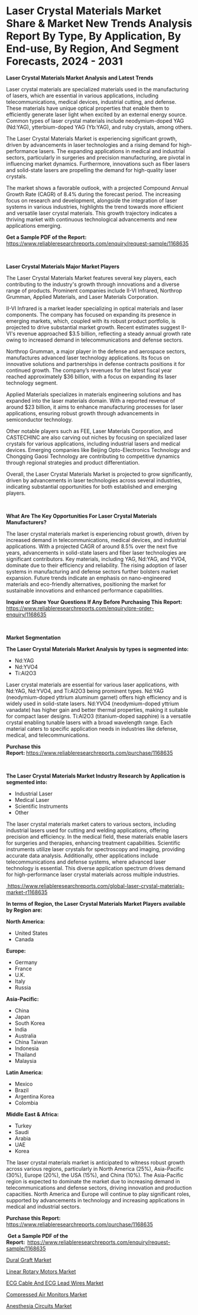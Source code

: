 <p><h1>Laser Crystal Materials Market Share & Market New Trends Analysis Report By Type, By Application, By End-use, By Region, And Segment Forecasts, 2024 - 2031</h1></p><p><strong>Laser Crystal Materials Market Analysis and Latest Trends</strong></p>
<p><p>Laser crystal materials are specialized materials used in the manufacturing of lasers, which are essential in various applications, including telecommunications, medical devices, industrial cutting, and defense. These materials have unique optical properties that enable them to efficiently generate laser light when excited by an external energy source. Common types of laser crystal materials include neodymium-doped YAG (Nd:YAG), ytterbium-doped YAG (Yb:YAG), and ruby crystals, among others.</p><p>The Laser Crystal Materials Market is experiencing significant growth, driven by advancements in laser technologies and a rising demand for high-performance lasers. The expanding applications in medical and industrial sectors, particularly in surgeries and precision manufacturing, are pivotal in influencing market dynamics. Furthermore, innovations such as fiber lasers and solid-state lasers are propelling the demand for high-quality laser crystals.</p><p>The market shows a favorable outlook, with a projected Compound Annual Growth Rate (CAGR) of 8.4% during the forecast period. The increasing focus on research and development, alongside the integration of laser systems in various industries, highlights the trend towards more efficient and versatile laser crystal materials. This growth trajectory indicates a thriving market with continuous technological advancements and new applications emerging.</p></p>
<p><strong>Get a Sample PDF of the Report:&nbsp;</strong> <a href="https://www.reliableresearchreports.com/enquiry/request-sample/1168635?utm_campaign=1781&utm_medium=2&utm_source=Github&utm_content=ia&utm_term=30102024&utm_id=laser-crystal-materials">https://www.reliableresearchreports.com/enquiry/request-sample/1168635</a></p>
<p>&nbsp;</p>
<p><strong>Laser Crystal Materials Major Market Players</strong></p>
<p><p>The Laser Crystal Materials Market features several key players, each contributing to the industry's growth through innovations and a diverse range of products. Prominent companies include II-VI Infrared, Northrop Grumman, Applied Materials, and Laser Materials Corporation.</p><p>II-VI Infrared is a market leader specializing in optical materials and laser components. The company has focused on expanding its presence in emerging markets, which, coupled with its robust product portfolio, is projected to drive substantial market growth. Recent estimates suggest II-VI's revenue approached $3.5 billion, reflecting a steady annual growth rate owing to increased demand in telecommunications and defense sectors.</p><p>Northrop Grumman, a major player in the defense and aerospace sectors, manufactures advanced laser technology applications. Its focus on innovative solutions and partnerships in defense contracts positions it for continued growth. The company’s revenues for the latest fiscal year reached approximately $36 billion, with a focus on expanding its laser technology segment.</p><p>Applied Materials specializes in materials engineering solutions and has expanded into the laser materials domain. With a reported revenue of around $23 billion, it aims to enhance manufacturing processes for laser applications, ensuring robust growth through advancements in semiconductor technology.</p><p>Other notable players such as FEE, Laser Materials Corporation, and CASTECHINC are also carving out niches by focusing on specialized laser crystals for various applications, including industrial lasers and medical devices. Emerging companies like Beijing Opto-Electronics Technology and Chongqing Gaosi Technology are contributing to competitive dynamics through regional strategies and product differentiation.</p><p>Overall, the Laser Crystal Materials Market is projected to grow significantly, driven by advancements in laser technologies across several industries, indicating substantial opportunities for both established and emerging players.</p></p>
<p>&nbsp;</p>
<p><strong>What Are The Key Opportunities For Laser Crystal Materials Manufacturers?</strong></p>
<p><p>The laser crystal materials market is experiencing robust growth, driven by increased demand in telecommunications, medical devices, and industrial applications. With a projected CAGR of around 8.5% over the next five years, advancements in solid-state lasers and fiber laser technologies are significant contributors. Key materials, including YAG, Nd:YAG, and YVO4, dominate due to their efficiency and reliability. The rising adoption of laser systems in manufacturing and defense sectors further bolsters market expansion. Future trends indicate an emphasis on nano-engineered materials and eco-friendly alternatives, positioning the market for sustainable innovations and enhanced performance capabilities.</p></p>
<p><strong>Inquire or Share Your Questions If Any Before Purchasing This Report:</strong> <a href="https://www.reliableresearchreports.com/enquiry/pre-order-enquiry/1168635?utm_campaign=1781&utm_medium=2&utm_source=Github&utm_content=ia&utm_term=30102024&utm_id=laser-crystal-materials">https://www.reliableresearchreports.com/enquiry/pre-order-enquiry/1168635</a></p>
<p>&nbsp;</p>
<p><strong>Market Segmentation</strong></p>
<p><strong>The Laser Crystal Materials Market Analysis by types is segmented into:</strong></p>
<p><ul><li>Nd:YAG</li><li>Nd:YVO4</li><li>Ti:Al2O3</li></ul></p>
<p><p>Laser crystal materials are essential for various laser applications, with Nd:YAG, Nd:YVO4, and Ti:Al2O3 being prominent types. Nd:YAG (neodymium-doped yttrium aluminum garnet) offers high efficiency and is widely used in solid-state lasers. Nd:YVO4 (neodymium-doped yttrium vanadate) has higher gain and better thermal properties, making it suitable for compact laser designs. Ti:Al2O3 (titanium-doped sapphire) is a versatile crystal enabling tunable lasers with a broad wavelength range. Each material caters to specific application needs in industries like defense, medical, and telecommunications.</p></p>
<p><strong>Purchase this Report:&nbsp;</strong><a href="https://www.reliableresearchreports.com/purchase/1168635?utm_campaign=1781&utm_medium=2&utm_source=Github&utm_content=ia&utm_term=30102024&utm_id=laser-crystal-materials">https://www.reliableresearchreports.com/purchase/1168635</a></p>
<p>&nbsp;</p>
<p><strong>The Laser Crystal Materials Market Industry Research by Application is segmented into:</strong></p>
<p><ul><li>Industrial Laser</li><li>Medical Laser</li><li>Scientific Instruments</li><li>Other</li></ul></p>
<p><p>The laser crystal materials market caters to various sectors, including industrial lasers used for cutting and welding applications, offering precision and efficiency. In the medical field, these materials enable lasers for surgeries and therapies, enhancing treatment capabilities. Scientific instruments utilize laser crystals for spectroscopy and imaging, providing accurate data analysis. Additionally, other applications include telecommunications and defense systems, where advanced laser technology is essential. This diverse application spectrum drives demand for high-performance laser crystal materials across multiple industries.</p></p>
<p><a href="https://www.reliableresearchreports.com/global-laser-crystal-materials-market-r1168635?utm_campaign=1781&utm_medium=2&utm_source=Github&utm_content=ia&utm_term=30102024&utm_id=laser-crystal-materials">&nbsp;https://www.reliableresearchreports.com/global-laser-crystal-materials-market-r1168635</a></p>
<p><strong>In terms of Region, the Laser Crystal Materials Market Players available by Region are:</strong></p>
<p>
    <p> <strong> North America: </strong>
        <ul>
            <li>United States</li>
            <li>Canada</li>
        </ul>
        </p> 
    <p> <strong> Europe: </strong>
        <ul>
            <li>Germany</li>
            <li>France</li>
            <li>U.K.</li>
            <li>Italy</li>
            <li>Russia</li>
        </ul>
        </p> 
    <p> <strong> Asia-Pacific: </strong>
        <ul>
            <li>China</li>
            <li>Japan</li>
            <li>South Korea</li>
            <li>India</li>
            <li>Australia</li>
            <li>China Taiwan</li>
            <li>Indonesia</li>
            <li>Thailand</li>
            <li>Malaysia</li>
        </ul>
        </p> 
    <p> <strong> Latin America: </strong>
        <ul>
            <li>Mexico</li>
            <li>Brazil</li>
            <li>Argentina Korea</li>
            <li>Colombia</li>
        </ul>
        </p> 
    <p> <strong> Middle East & Africa: </strong>
        <ul>
            <li>Turkey</li>
            <li>Saudi</li>
            <li>Arabia</li>
            <li>UAE</li>
            <li>Korea</li>
        </ul>
    </p>
    </p>
<p><p>The laser crystal materials market is anticipated to witness robust growth across various regions, particularly in North America (25%), Asia-Pacific (30%), Europe (20%), the USA (15%), and China (10%). The Asia-Pacific region is expected to dominate the market due to increasing demand in telecommunications and defense sectors, driving innovation and production capacities. North America and Europe will continue to play significant roles, supported by advancements in technology and increasing applications in medical and industrial sectors.</p></p>
<p><strong>Purchase this Report: </strong><a href="https://www.reliableresearchreports.com/purchase/1168635?utm_campaign=1781&utm_medium=2&utm_source=Github&utm_content=ia&utm_term=30102024&utm_id=laser-crystal-materials">https://www.reliableresearchreports.com/purchase/1168635</a></p>
<p>&nbsp;<strong>Get a Sample PDF of the Report:&nbsp;&nbsp;</strong><a href="https://www.reliableresearchreports.com/enquiry/request-sample/1168635?utm_campaign=1781&utm_medium=2&utm_source=Github&utm_content=ia&utm_term=30102024&utm_id=laser-crystal-materials">https://www.reliableresearchreports.com/enquiry/request-sample/1168635</a></p>
<p><strong></strong></p>
<p><p><a href="https://www.linkedin.com/pulse/dural-graft-mosaic-piecing-together-global-market-dynamics-84bff?utm_campaign=1781&utm_medium=2&utm_source=Github&utm_content=ia&utm_term=30102024&utm_id=laser-crystal-materials">Dural Graft Market</a></p><p><a href="https://www.linkedin.com/pulse/comprehensive-linear-rotary-motors-market-report-segmentation-cveoe?utm_campaign=1781&utm_medium=2&utm_source=Github&utm_content=ia&utm_term=30102024&utm_id=laser-crystal-materials">Linear Rotary Motors Market</a></p><p><a href="https://www.linkedin.com/pulse/strategic-roadmap-success-global-ecg-cable-lead-wires-b1j6f?utm_campaign=1781&utm_medium=2&utm_source=Github&utm_content=ia&utm_term=30102024&utm_id=laser-crystal-materials">ECG Cable And ECG Lead Wires Market</a></p><p><a href="https://www.linkedin.com/pulse/opportunities-challenges-compressed-air-monitors-market-strategic-if2ee?utm_campaign=1781&utm_medium=2&utm_source=Github&utm_content=ia&utm_term=30102024&utm_id=laser-crystal-materials">Compressed Air Monitors Market</a></p><p><a href="https://www.linkedin.com/pulse/booming-anesthesia-circuits-market-sector-analysis-growth-vlwtf?utm_campaign=1781&utm_medium=2&utm_source=Github&utm_content=ia&utm_term=30102024&utm_id=laser-crystal-materials">Anesthesia Circuits Market</a></p></p>